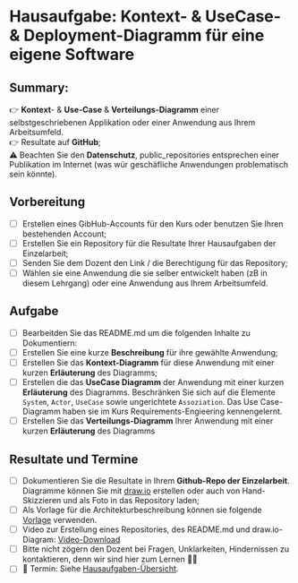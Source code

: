 # Hausaufgabe: Kontext- & UseCase- & Deployment-Diagramm für eine eigene Software

## Summary:<br>
:point_right: **Kontext**- & **Use-Case** & **Verteilungs-Diagramm** einer selbstgeschriebenen Applikation oder einer Anwendung aus Ihrem Arbeitsumfeld. 
<br>:point_right: Resultate auf **GitHub**;
<br>:warning: Beachten Sie den **Datenschutz**, public_repositories entsprechen einer Publikation im Internet (was wür geschäfliche Anwendungen problematisch sein könnte).

## Vorbereitung
- [ ] Erstellen eines GibHub-Accounts für den Kurs oder benutzen Sie Ihren bestehenden Account;
- [ ] Erstellen Sie ein Repository für die Resultate Ihrer Hausaufgaben der Einzelarbeit; 
- [ ] Senden Sie dem Dozent den Link / die Berechtigung für das Repository;
- [ ] Wählen sie eine Anwendung die sie selber entwickelt haben (zB in diesem Lehrgang) oder eine Anwendung aus Ihrem Arbeitsumfeld.

## Aufgabe
- [ ] Bearbeitden Sie das README.md um die folgenden Inhalte zu Dokumentiern:
- [ ] Erstellen Sie eine kurze **Beschreibung** für ihre gewählte Anwendung;
- [ ] Erstellen Sie das **Kontext-Diagramm** für diese Anwendung mit einer kurzen **Erläuterung** des Diagramms;
- [ ] Erstellen die das **UseCase Diagramm** der Anwendung mit einer kurzen **Erläuterung** des Diagramms. Beschränken Sie sich auf die Elemente `System`, `Actor`, `UseCase` sowie ungerichtete `Assoziation`. Das Use Case-Diagramm haben sie im Kurs Requirements-Engieering kennengelernt.
- [ ] Erstellen Sie das **Verteilungs-Diagramm** Ihrer Anwendung mit einer kurzen **Erläuterung** des Diagramms

## Resultate und Termine
- [ ] Dokumentieren Sie die Resultate in Ihrem **Github-Repo der Einzelarbeit**. Diagramme können Sie mit [draw.io](https://www.drawio.com/) erstellen oder auch von Hand-Skizzieren und als Foto in das Repository laden;
- [ ] Als Vorlage für die Architekturbeschreibung können sie folgende [Vorlage](ArchDocVorl.md) verwenden.
- [ ] Video zur Erstellung eines Repositories, des README.md und draw.io-Diagram: [Video-Download](https://github.com/bjoernmichels/SWA-Hausaufgaben/raw/main/GitHubRepository%20und%20draw_io%20small.mp4)
- [ ] Bitte nicht zögern den Dozent bei Fragen, Unklarkeiten, Hindernissen zu kontaktieren, denn wir sind hier zum Lernen 🧑‍🎓
- [ ] :date: Termin: Siehe [Hausaufgaben-Übersicht](README.md).
